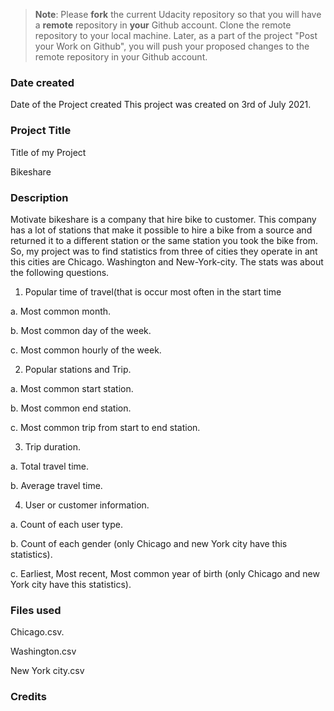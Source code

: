 >**Note**: Please **fork** the current Udacity repository so that you will have a **remote** repository in **your** Github account. Clone the remote repository to your local machine. Later, as a part of the project "Post your Work on Github", you will push your proposed changes to the remote repository in your Github account.

### Date created
Date of the Project created
This project was created on 3rd of July 2021.

### Project Title
Title of my Project

Bikeshare

### Description

Motivate bikeshare is a company that hire bike to customer. This company has a lot of stations that make it possible to hire a bike from a source and returned it to a different station or the same station you took the bike from.
So, my project was to find statistics from three of cities they operate in ant this cities are Chicago. Washington and New-York-city. The stats was about the following questions.

1. Popular time of travel(that is occur most often in the start time

 a. Most common month.

 b. Most common day of the week.

 c. Most common hourly of the week.

 2. Popular stations and Trip.

  a. Most common start station.

  b. Most common end station.

  c. Most common trip from start to end station.

3. Trip duration.

 a. Total travel time.

 b. Average travel time.

4. User or customer information.

 a. Count of each user type.

 b. Count of each gender (only Chicago and new York city have this statistics).

 c. Earliest, Most recent, Most common year of birth (only Chicago and new York city have this statistics).


### Files used
Chicago.csv.

Washington.csv

New York city.csv

### Credits
